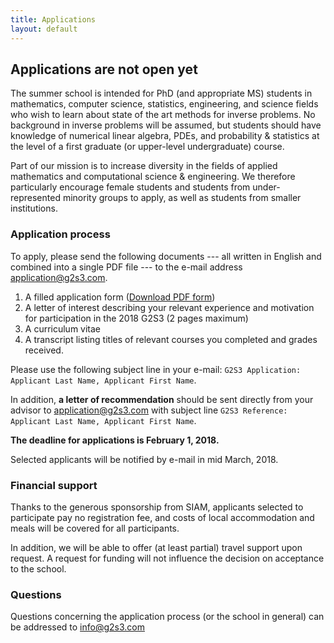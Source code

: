 ```yaml
---
title: Applications
layout: default
---
```


## Applications are not open yet
The summer school is intended for PhD (and appropriate MS) students in mathematics, computer science, statistics, engineering, and science fields who wish to learn about state of the art methods for inverse problems. No background in inverse problems will be assumed, but students should have knowledge of numerical linear algebra, PDEs, and probability & statistics at the level of a first graduate (or upper-level undergraduate) course.

Part of our mission is to increase diversity in the fields of applied mathematics and computational science & engineering. We therefore particularly encourage female students and students from under-represented minority groups to apply, as well as students from smaller institutions.

### Application process
To apply, please send the following documents --- all written in English and combined into a single PDF file --- to the e-mail address [application@g2s3.com](mailto:application@g2s3.com).
1. A filled application form ([Download PDF form](files/g2s3_studentform.pdf))
2. A letter of interest describing your relevant experience and motivation for participation in the 2018  G2S3 (2 pages maximum)
3. A curriculum vitae
4. A transcript listing titles of relevant courses you completed and grades received.

Please use the following subject line in your e-mail: `G2S3 Application: Applicant Last Name, Applicant First Name`.

In addition, **a letter of recommendation** should be sent directly from your advisor to [application@g2s3.com](mailto:application@g2s3.com) with subject line `G2S3 Reference: Applicant Last Name, Applicant First Name`.

**The deadline for applications is February 1, 2018.**

Selected applicants will be notified by e-mail in mid March, 2018.

### Financial support
Thanks to the generous sponsorship from SIAM, applicants selected to participate pay no registration fee, and costs of local accommodation and meals  will be covered for all participants.

In addition, we will be able to offer (at least partial) travel support upon request. A request for funding will not influence the decision on acceptance to the school.

### Questions
Questions concerning the application process (or the school in general) can be addressed to [info@g2s3.com](mailto:info@g2s3.com)
